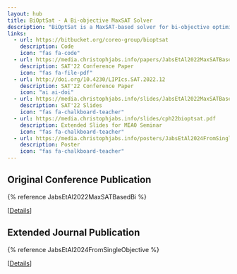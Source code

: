 ```yaml
---
layout: hub
title: BiOptSat - A Bi-objective MaxSAT Solver
description: "BiOptSat is a MaxSAT-based solver for bi-objective optimization problems. It allows for finding all Pareto-optimal solutions to problems expressed as propositional logic constraints under two linear objectives."
links:
  - url: https://bitbucket.org/coreo-group/bioptsat
    description: Code
    icon: "fas fa-code"
  - url: https://media.christophjabs.info/papers/JabsEtAl2022MaxSATBasedBi.pdf
    description: SAT'22 Conference Paper
    icon: "fas fa-file-pdf"
  - url: http://doi.org/10.4230/LIPIcs.SAT.2022.12
    description: SAT'22 Conference Paper
    icon: "ai ai-doi"
  - url: https://media.christophjabs.info/slides/JabsEtAl2022MaxSATBasedBi.pdf
    description: SAT'22 Slides
    icon: "fas fa-chalkboard-teacher"
  - url: https://media.christophjabs.info/slides/cph22bioptsat.pdf
    description: Extended Slides for MIAO Seminar
    icon: "fas fa-chalkboard-teacher"
  - url: https://media.christophjabs.info/posters/JabsEtAl2024FromSingleObjective.pdf
    description: Poster
    icon: "fas fa-chalkboard-teacher"
---
```


## Original Conference Publication

{% reference JabsEtAl2022MaxSATBasedBi %}

[<a href="{% details_link JabsEtAl2022MaxSATBasedBi %}" class="details btn btn-sm z-depth-0" role="button">Details</a>]

## Extended Journal Publication

{% reference JabsEtAl2024FromSingleObjective %}

[<a href="{% details_link JabsEtAl2024FromSingleObjective % %}" class="details btn btn-sm z-depth-0" role="button">Details</a>]
